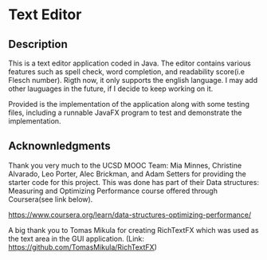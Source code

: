 # Text Editor

Description
-----------------------------------------------------------

This is a text editor application coded in Java. The editor contains 
various features such as spell check, word completion, and readability 
score(i.e Flesch number). Rigth now, it only supports the english language.
I may add other lauguages in the future, if I decide to keep working on it.

Provided is the implementation of the application along with some testing 
files, including a runnable JavaFX program to test and demonstrate the 
implementation. 

Acknownledgments
-------------------------------------------------------
 
Thank you very much to the UCSD MOOC Team:
Mia Minnes, Christine Alvarado, Leo Porter, Alec Brickman, and Adam Setters
for providing the starter code for this project. This was done has part of 
their Data structures: Measuring and Optimizing Performance course offered
through Coursera(see link below).

https://www.coursera.org/learn/data-structures-optimizing-performance/

A big thank you to Tomas Mikula for creating RichTextFX 
which was used as the text area in the GUI application.
(Link: https://github.com/TomasMikula/RichTextFX)



